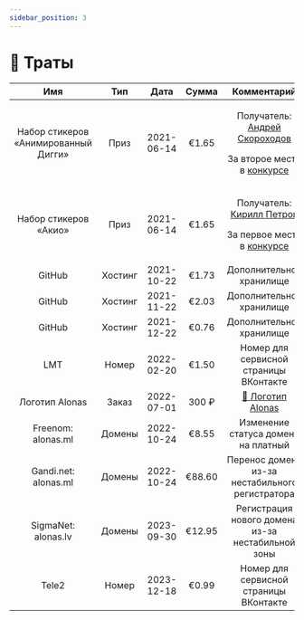 ```yaml
---
sidebar_position: 3
---
```


# 🫰 Траты

|                  Имя                 |   Тип   |    Дата    |  Сумма |                                                                           Комментарий                                                                          |
|:------------------------------------:|:-------:|:----------:|:------:|:--------------------------------------------------------------------------------------------------------------------------------------------------------------:|
| Набор стикеров «Анимированный Дигги» | Приз    | 2021-06-14 | €1.65  | <p>Получатель: <a href="https://vk.com/id17502960">Андрей Скороходов</a></p><p>За второе место в <a href="https://vk.com/wall-147811741_1607">конкурсе</a></p> |
| Набор стикеров «Акио»                | Приз    | 2021-06-14 | €1.65  | <p>Получатель: <a href="https://vk.com/id237850394">Кирилл Петров</a></p><p>За первое место в <a href="https://vk.com/wall-147811741_1607">конкурсе</a></p>    |
| GitHub                               | Хостинг | 2021-10-22 | €1.73  | Дополнительное хранилище                                                                                                                                       |
| GitHub                               | Хостинг | 2021-11-22 | €2.03  | Дополнительное хранилище                                                                                                                                       |
| GitHub                               | Хостинг | 2021-12-22 | €0.76  | Дополнительное хранилище                                                                                                                                       |
| LMT                                  | Номер   | 2022-02-20 | €1.50  | Номер для сервисной страницы ВКонтакте                                                                                                                         |
| Логотип Alonas                       | Заказ   | 2022-07-01 | 300 ₽  | [🍍 Логотип Alonas](orders/archive/logo-alonas)                                                                                                                |
| Freenom: alonas.ml                   | Домены  | 2022-10-24 | €8.55  | Изменение статуса домена на платный                                                                                                                            |
| Gandi.net: alonas.ml                 | Домены  | 2022-10-24 | €88.60 | Перенос домена из-за нестабильного регистратора                                                                                                                |
| SigmaNet: alonas.lv                  | Домены  | 2023-09-30 | €12.95 | Регистрация нового домена из-за нестабильной зоны                                                                                                              |
| Tele2                                | Номер   | 2023-12-18 | €0.99  | Номер для сервисной страницы ВКонтакте                                                                                                                         |
